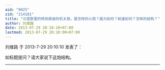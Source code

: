 ```yaml
---
aid: "9025"
zid: "214181"
title: "兰度那里的特务舰装的机关炮，是怎样的火炮？威力如何？射速如何？怎样的结构？"
author: 刘维路
date: 2013-07-29 20:10:10+07:00
lastmod: 2013-07-29 20:10:00+07:00
---
```


刘维路 于 2013-7-29 20:10:10 发表了：

如标题提问？请大家说下这炮结构。

---
